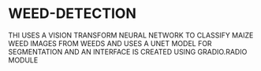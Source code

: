 # WEED-DETECTION
THI USES A VISION TRANSFORM NEURAL NETWORK TO CLASSIFY MAIZE WEED IMAGES FROM WEEDS AND USES A UNET MODEL FOR SEGMENTATION AND AN INTERFACE IS CREATED USING GRADIO.RADIO MODULE
